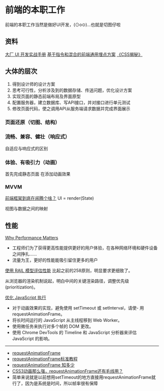 # 前端的本职工作

前端的本职工作当然是做好UI开发，(⊙o⊙)…也就是切图仔啦

## 资料

[大厂 UI 开发实战手册](https://juejin.im/book/5a7bfe595188257a7349b52a)
[基于指令和混合的前端通用埋点方案](https://juejin.im/entry/5958e9086fb9a06bb95abe4a)
[《CSS揭秘》](https)

## 大体的层次

1. 得到设计师的设计方案
1. 思考可行性，分析涉及到的数据存储、传送问题，优化设计方案
1. 实现页面的静态前端布局及界面原型
1. 配置服务器，建立数据库、写API接口，并对接口进行单元测试
1. 修改页面代码，使之调用API从服务端请求数据并完成界面展示

### 页面还原（切图、结构）

### 流畅、兼容、健壮（响应式）

自适应与响应式的区别

### 体验、有吸引力（动画）

首先完成静态页面
在添加动画效果

### MVVM

[前端框架到底在闹腾个啥？](https://mp.weixin.qq.com/s?__biz=MzA5NzkwNDk3MQ==&mid=2650588269&idx=1&sn=bf830636883038ec6b51e6da722acb4c&chksm=8891d449bfe65d5f27e0e3a5aee43d46641595e6d29d464a0863966936ad0d0dc6f624a9cfb7&scene=0#rd)
UI = render(State)

视图与数据之间的映射

## 性能

 [Why Performance Matters](https://developers.google.com/web/fundamentals/performance/why-performance-matters/)
- 工程师们为了获得更高性能提供更好的用户体验，在各种网络环境和硬件设备之间挣扎......
- 流量为王，更好的性能能吸引留住更多的用户

[使用 RAIL 模型评估性能](https://developers.google.com/web/fundamentals/performance/rail)
比起之前的258原则，明显要求更细致了。

从浏览器的渲染机制说起，明白中间的关键渲染路径，调整优先级(prioritization)。

[优化 JavaScript 执行](https://developers.google.com/web/fundamentals/performance/rendering/optimize-javascript-execution)

- 对于动画效果的实现，避免使用 setTimeout 或 setInterval，请使- 用 requestAnimationFrame。
- 将长时间运行的 JavaScript 从主线程移到 Web Worker。
- 使用微任务来执行对多个帧的 DOM 更改。
- 使用 Chrome DevTools 的 Timeline 和 JavaScript 分析器来评估 JavaScript 的影响。

---

- [requestAnimationFrame](https://developer.mozilla.org/zh-CN/docs/Web/API/Window/requestAnimationFrame)
- [requestAnimationFrame标准教程](https://javascript.ruanyifeng.com/htmlapi/requestanimationframe.html)
- [requestAnimationFrame 知多少](https://www.cnblogs.com/onepixel/p/7078617.html)
- [CSS3动画那么强，requestAnimationFrame还有毛线用？](https://www.zhangxinxu.com/wordpress/2013/09/css3-animation-requestanimationframe-tween-%E5%8A%A8%E7%94%BB%E7%AE%97%E6%B3%95/)
- 简单来说就是以前想用setTimeout的地方直接用requestAnimationFrame就行了，因为是系统是时间，所以帧率很有保障
